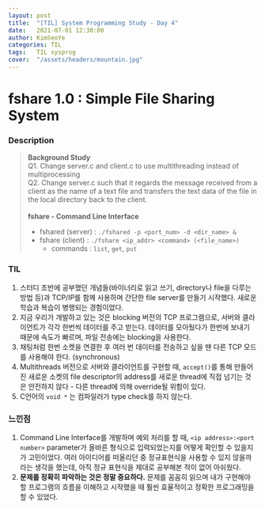```yaml
---
layout: post
title:  "[TIL] System Programming Study - Day 4"
date:   2021-07-01 12:30:00
author: KimSeoYe
categories: TIL
tags:	TIL sysprog
cover:  "/assets/headers/mountain.jpg"
---
```

# fshare 1.0 : Simple File Sharing System

### Description
> **Background Study**<br>
> Q1. Change server.c and client.c to use multithreading instead of multiprocessing<br>
> Q2. Change server.c such that it regards the message received from a client as the name of a text file and transfers the text data of the file in the local directory back to the client.<br><br>
> **fshare - Command Line Interface**<br>
> - fshared (server) : `./fshared -p <port_num> -d <dir_name> &`
> - fshare (client) : `./fshare <ip_addr> <command> (<file_name>)`<br>
>     - commands : `list`, `get`, `put` <br>


### TIL
1. 스터디 초반에 공부했던 개념들(바이너리로 읽고 쓰기, directory나 file을 다루는 방법 등)과 TCP/IP를 함께 사용하며 간단한 file server를 만들기 시작했다. 새로운 학습과 복습이 병행되는 경험이었다.
2. 지금 우리가 개발하고 있는 것은 blocking 버전의 TCP 프로그램으로, 서버와 클라이언트가 각각 한번씩 데이터를 주고 받는다. 데이터를 모아뒀다가 한번에 보내기 때문에 속도가 빠르며, 파일 전송에는 blocking을 사용한다. 
3. 채팅처럼 한번 소켓을 연결한 후 여러 번 데이터를 전송하고 싶을 땐 다른 TCP 모드를 사용해야 한다. (synchronous)
4. Multithreads 버전으로 서버와 클라이언트를 구현할 때, `accept()`를 통해 만들어진 새로운 소켓의 file descriptor의 address를 새로운 thread에 직접 넘기는 것은 안전하지 않다 - 다른 thread에 의해 override될 위험이 있다.
5. C언어의 `void *` 는 컴파일러가 type check를 하지 않는다.

### 느낀점
1. Command Line Interface를 개발하며 예외 처리를 할 때, `<ip address>:<port number>` parameter가 올바른 형식으로 입력되었는지를 어떻게 확인할 수 있을지가 고민이었다. 여러 아이디어를 떠올리던 중 정규표현식을 사용할 수 있지 않을까 라는 생각을 했는데, 아직 정규 표현식을 제대로 공부해본 적이 없어 아쉬웠다.
2. **문제를 정확히 파악하는 것은 정말 중요하다.** 문제를 꼼꼼히 읽으며 내가 구현해야 할 프로그램의 흐름을 이해하고 시작했을 때 훨씬 효율적이고 정확한 프로그래밍을 할 수 있었다.

